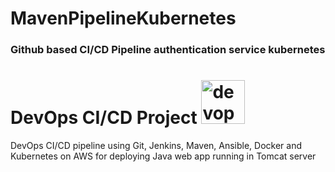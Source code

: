 # MavenPipelineKubernetes
### Github based CI/CD Pipeline authentication service kubernetes


# DevOps CI/CD Project  <img src="https://www.vaanamtech.com/image/dev.png" alt="devops-cycle" width="70"/>
DevOps CI/CD pipeline using Git, Jenkins, Maven, Ansible, Docker and Kubernetes on AWS for deploying Java web app running in Tomcat server 

